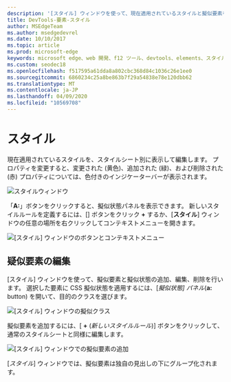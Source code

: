 ```yaml
---
description: '[スタイル] ウィンドウを使って、現在適用されているスタイルと擬似要素を表示および編集する'
title: DevTools-要素-スタイル
author: MSEdgeTeam
ms.author: msedgedevrel
ms.date: 10/10/2017
ms.topic: article
ms.prod: microsoft-edge
keywords: microsoft edge、web 開発、f12 ツール、devtools、elements、スタイル、擬似状態、擬似 classe、擬似要素
ms.custom: seodec18
ms.openlocfilehash: f517595a61dda8a802cbc368d84c1036c26e1ee0
ms.sourcegitcommit: 6860234c25a8be863b7f29a54838e78e120dbb62
ms.translationtype: MT
ms.contentlocale: ja-JP
ms.lasthandoff: 04/09/2020
ms.locfileid: "10569708"
---
```

# スタイル
現在適用されているスタイルを、スタイルシート別に表示して編集します。  プロパティを変更すると、変更された (黄色)、追加された (緑)、および削除された (赤) プロパティについては、色付きのインジケーターバーが表示されます。

![スタイルウィンドウ](../media/elements_styles.png)

「**A:**」ボタンをクリックすると、擬似状態パネルを表示できます。 新しいスタイルルールを定義するには、[] ボタンをクリック **+** するか、[**スタイル**] ウィンドウの任意の場所を右クリックしてコンテキストメニューを開きます。

![[スタイル] ウィンドウのボタンとコンテキストメニュー](../media/elements_styles_buttons.png)

## 疑似要素の編集

[スタイル] ウィンドウを使って、擬似要素と擬似状態の追加、編集、削除を行います。 選択した要素に CSS 擬似状態を適用するには、[*擬似状態] パネル*(**a:** button) を開いて、目的のクラスを選びます。

![[スタイル] ウィンドウの擬似クラス](../media/elements_styles_pseudo_states.png)

擬似要素を追加するには、[ **+** (*新しいスタイルルール*)] ボタンをクリックして、通常のスタイルシートと同様に編集します。

![[スタイル] ウィンドウでの擬似要素の追加](../media/elements_styles_pseudo_element.png)

[*スタイル*] ウィンドウでは、擬似要素は独自の見出しの下にグループ化されます。